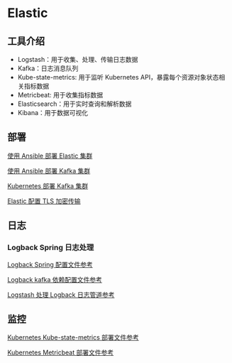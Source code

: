 # Elastic

## 工具介绍

- Logstash：用于收集、处理、传输日志数据
- Kafka：日志消息队列
- Kube-state-metrics: 用于监听 Kubernetes API，暴露每个资源对象状态相关指标数据
- Metricbeat: 用于收集指标数据
- Elasticsearch：用于实时查询和解析数据
- Kibana：用于数据可视化



## 部署

[使用 Ansible 部署 Elastic 集群](./elastic-ansible)

[使用 Ansible 部署 Kafka 集群](./kafka-ansible)

[Kubernetes 部署 Kafka 集群](./docs/Kubernetes%20部署%20Kafka%20集群.md)

[Elastic 配置 TLS 加密传输](./docs/Elastic%20配置%20TLS%20加密传输.md)

## 日志

### Logback Spring 日志处理

[Logback Spring 配置文件参考](./logback/logback-spring.xml)

[Logback kafka 依赖配置文件参考](./logback/pom.xml)

[Logstash 处理 Logback 日志管道参考](./logstash/logback-spring.conf)


## 监控

[Kubernetes Kube-state-metrics 部署文件参考](./kubernetes/kube-state-metrics)

[Kubernetes Metricbeat 部署文件参考](./kubernetes/metricbeat)

